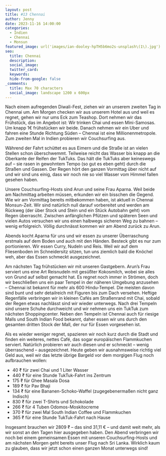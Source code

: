 ```yaml
---
layout: post
title: #13 Chennai
author: Jenny
date: 2023-11-16 14:00:00
categories:
  - Indien
  - Chennai
  - Monsun
featured_image: url('images/ian-dooley-hpTH5b6mo2s-unsplash\(1\).jpg')
seo:
  title: Chennai
  description:
  social_image:
  twitter_card:
  keywords:
  hide-from-google: false
_comments:
  title: Max 70 characters
  social_image: landscape 1200 x 600px
---
```

<!-- links fehlen -->
Nach einem aufregenden Diwali-Fest, ziehen wir an unserem zweiten Tag in Chennai um. Am Morgen checken wir aus unserem Hotel aus und weil es regnet, gehen wir nur ums Eck zum Teashop. Dort nehmen wir das Frühstück, das im Angebot ist: Wir trinken Chai und essen Mini-Samosas. Um knapp 1€ frühstücken wir beide. Danach nehmen wir ein Uber und fahren eine Stunde Richtung Süden – Chennai ist eine Millionenmetropole. Zum zweiten Mal in Indien probieren wir Couchsurfing aus.

Während der Fahrt schüttet es aus Eimern und die Straße ist an vielen Stellen schon überschwemmt. Teilweise reicht das Wasser bis knapp an die Oberkante der Reifen der TukTuks. Das hält die TukTuks aber keineswegs auf – sie rasen in gewohntem Tempo (so gut es eben geht) durch die Straßen und Gassen. Der Regen hört den ganzen Vormittag über nicht auf und wir sind uns einig, dass wir noch nie so viel Wasser vom Himmel fallen gesehen haben.

<!-- 2img -->

Unsere Couchsurfing-Hosts sind Arun und seine Frau Aparna. Weil beide am Nachmittag arbeiten müssen, erkunden wir ein bisschen die Gegend. Wie wir am Vormittag bereits mitbekommen haben, ist aktuell in Chennai Monsun-Zeit. Wir sind natürlich null darauf vorbereitet und werden am Rückweg (der über Stock und Stein und ein Stück Autobahn geht) vom Regen überrascht. Zwischen anfänglichen Pfützen und späteren Seen und vielen Autos versuchen wir uns einen halbwegs sicheren Weg zu bahnen – wenig erfolgreich. Völlig durchnässt kommen wir am Abend zurück zu Arun.

<!-- 1img -->

Abends kocht Aparna für uns und wir essen zu unserer Überraschung erstmals auf dem Boden und auch mit den Händen. Besteck gibt es nur zum portionieren. Wir essen Curry, Nudeln und Reis. Weil wir auf dem Fliesenboden im Schneidersitz sitzen, tun uns ziemlich bald die Knöchel weh, aber das Essen schmeckt ausgezeichnet.

Am nächsten Tag frühstücken wir mit unseren Gastgebern. Arun’s Frau serviert uns eine Art Reisnudeln mit gesüßter Kokosmilch, wobei sie alles von Grund auf selbst gemacht hat. Es regnet noch immer in Strömen, doch wir beschließen uns ein paar Tempel in der näheren Umgebung anzusehen – Chennai ist bekannt für mehr als 600 Hindu-Tempel. Die meisten davon sind bunt und sehr detailreich mit Figuren bis zum Dach versehen. Heftige Regenfälle verbringen wir in kleinen Cafés am Straßenrand mit Chai, sobald der Regen etwas nachlässt sind wir wieder unterwegs. Nach drei Tempeln sind unsere Schuhe durchweicht und wir nehmen uns ein TukTuk zum nächsten Shoppingcenter. Neben den Tempeln ist Chennai auch für riesige Malls und South Indian Food bekannt, daher essen wir uns durch den gesamten dritten Stock der Mall, der nur für Essen vorgesehen ist.

<!-- 4img -->

Als es wieder weniger regnet, spazieren wir noch kurz durch die Stadt und finden ein weiteres, nettes Café, das sogar europäischen Flammkuchen serviert. Natürlich probieren wir auch diesen und er schmeckt – wenig überraschend – ausgezeichnet. Heute geben wir ausnahmsweise richtig viel Geld aus, weil wir das letzte übrige Bargeld vor dem morgigen Flug noch aufbrauchen wollen:

- 40 ₹ für zwei Chai und 1 Liter Wasser
- 440 ₹ für eine Stunde TukTuk-Fahrt ins Zentrum
- 175 ₹ für Ghee Masala Dosa
- 189 ₹ für Pav Bhaji
- 134 ₹ für eine Bananen-Schoko-Waffel (zugegebenermaßen nicht ganz Indisch)
- 830 ₹ für zwei T-Shirts und Schokolade
- 266 ₹ für 4 Tuben Odomos-Moskitocreme
- 370 ₹ für zwei Mal South Indian Coffee und Flammkuchen
- 365 ₹ für eine Stunde TukTuk-Fahrt nach Hause

Insgesamt brauchen wir 2809 ₹ – das sind 31,11 € – und damit weit mehr, als wir sonst an den Tagen hier ausgegeben haben. Den Abend verbringen wir noch bei einem gemeinsamen Essen mit unseren Couchsurfing-Hosts und am nächsten Morgen geht bereits unser Flug nach Sri Lanka. Wirklich kaum zu glauben, dass wir jetzt schon einen ganzen Monat unterwegs sind!

<!-- 1img -->